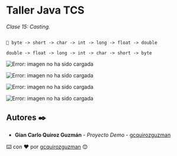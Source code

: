# Taller Java TCS

_Clase 15: Casting._

```
  
📢 byte -> short -> char -> int -> long -> float -> double

double -> float -> long -> int -> char -> short -> byte
```

![Error: imagen no ha sido cargada](https://github.com/gcquirozguzman/java-tcs-202001/blob/Clase-15/imagenes/pagina_15_1.png)

![Error: imagen no ha sido cargada](https://github.com/gcquirozguzman/java-tcs-202001/blob/Clase-15/imagenes/pagina_15_2.png)

![Error: imagen no ha sido cargada](https://github.com/gcquirozguzman/java-tcs-202001/blob/Clase-15/imagenes/pagina_15_3.png)

![Error: imagen no ha sido cargada](https://github.com/gcquirozguzman/java-tcs-202001/blob/Clase-15/imagenes/pagina_15_4.png)



## Autores ✒️

* **Gian Carlo Quiroz Guzmán** - *Proyecto Demo* - [gcquirozguzman](https://github.com/gcquirozguzman)



⌨️ con ❤️ por [gcquirozguzman](https://github.com/gcquirozguzman) 😊
